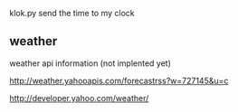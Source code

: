 klok.py send the time to my clock 

weather
--------
weather api information (not implented yet) 

http://weather.yahooapis.com/forecastrss?w=727145&u=c

http://developer.yahoo.com/weather/
